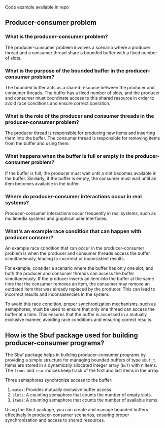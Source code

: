 Code example available in repo
## Producer-consumer problem
### What is the producer-consumer problem?

The producer-consumer problem involves a scenario where a producer thread and a consumer thread share a bounded buffer with a fixed number of slots. 

### What is the purpose of the bounded buffer in the producer-consumer problem?

The bounded buffer acts as a shared resource between the producer and consumer threads. The buffer has a fixed number of slots, and the producer and consumer must coordinate access to this shared resource in order to avoid race conditions and ensure correct operation.

### What is the role of the producer and consumer threads in the producer-consumer problem?

The producer thread is responsible for producing new items and inserting them into the buffer. The consumer thread is responsible for removing items from the buffer and using them.

### What happens when the buffer is full or empty in the producer-consumer problem?

If the buffer is full, the producer must wait until a slot becomes available in the buffer. Similarly, if the buffer is empty, the consumer must wait until an item becomes available in the buffer.

### Where do producer-consumer interactions occur in real systems?

Producer-consumer interactions occur frequently in real systems, such as multimedia systems and graphical user interfaces.

### What's an example race condition that can happen with producer consmer?

An example race condition that can occur in the producer-consumer problem is when the producer and consumer threads access the buffer simultaneously, leading to incorrect or inconsistent results.

For example, consider a scenario where the buffer has only one slot, and both the producer and consumer threads can access the buffer simultaneously. If the producer inserts an item into the buffer at the same time that the consumer removes an item, the consumer may remove an outdated item that was already replaced by the producer. This can lead to incorrect results and inconsistencies in the system.

To avoid this race condition, proper synchronization mechanisms, such as semaphores, must be used to ensure that only one thread can access the buffer at a time. This ensures that the buffer is accessed in a mutually exclusive manner, avoiding race conditions and ensuring correct results.

## How is the Sbuf package used for building producer-consumer programs?

The Sbuf package helps in building producer-consumer programs by providing a simple structure for managing bounded buffers of type `sbuf_t`. Items are stored in a dynamically allocated integer array (`buf`) with n items. The `front` and `rear` indices keep track of the first and last items in the array.

Three semaphores synchronize access to the buffer:

1.  `mutex`: Provides mutually exclusive buffer access.
2.  `slots`: A counting semaphore that counts the number of empty slots.
3.  `items`: A counting semaphore that counts the number of available items.

Using the Sbuf package, you can create and manage bounded buffers effectively in producer-consumer scenarios, ensuring proper synchronization and access to shared resources.